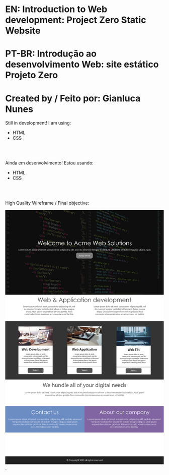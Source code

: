 # EN: Introduction to Web development: Project Zero Static Website
# PT-BR: Introdução ao desenvolvimento Web: site estático Projeto Zero
#
# Created by / Feito por: Gianluca Nunes

Still in development! I am using:
- HTML
- CSS

<br><br>

Ainda em desenvolvimento! Estou usando:
- HTML
- CSS

<br><br>

High Quality Wireframe / Final objective:  

![alt text for screen readers](/img/high-quality-wireframe.jpg "High Quality Wireframe").
